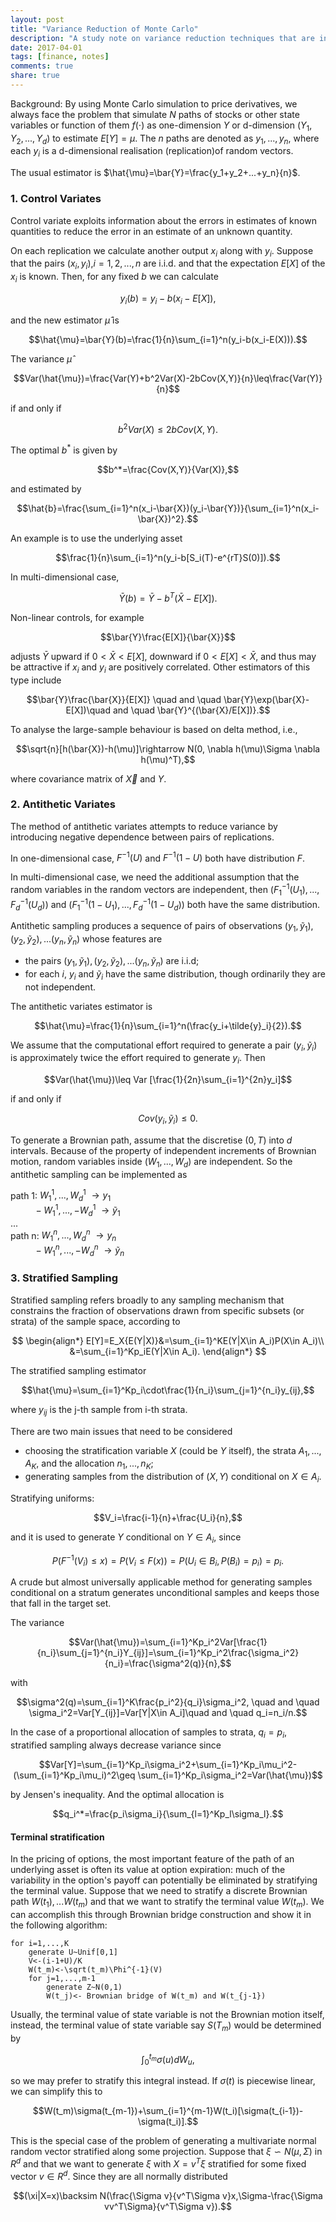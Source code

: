 ```yaml
---
layout: post
title: "Variance Reduction of Monte Carlo"
description: "A study note on variance reduction techniques that are introduced in the book of Glasserman's."
date: 2017-04-01
tags: [finance, notes]
comments: true
share: true
---
```


Background: By using Monte Carlo simulation to price derivatives, we always face the problem that simulate $N$ paths of stocks or other state variables or function of them $f(\cdot)$ as one-dimension $Y$ or d-dimension ($Y_1,Y_2,...,Y_d$) to estimate $E[Y]=\mu$. The $n$ paths are denoted as $y_1,...,y_n$, where each $y_i$ is a d-dimensional realisation (replication)of random vectors.

The usual estimator is $\hat{\mu}=\bar{Y}=\frac{y_1+y_2+...+y_n}{n}$.

### 1. Control Variates

Control variate exploits information about the errors in estimates of known quantities to reduce the error in an estimate of an unknown quantity.

On each replication we calculate another output $x_i$ along with $y_i$. Suppose that the pairs $(x_i,y_i)$,$i=1,2,...,n$ are i.i.d. and that the expectation $E[X]$ of the $x_i$ is known. Then, for any fixed $b$ we can calculate

$$y_i(b)=y_i-b(x_i-E[X]),$$

and the new estimator $\hat{\mu}$ is

$$\hat{\mu}=\bar{Y}(b)=\frac{1}{n}\sum_{i=1}^n(y_i-b(x_i-E(X))).$$

The variance $\hat{\mu}$

$$Var(\hat{\mu})=\frac{Var(Y)+b^2Var(X)-2bCov(X,Y)}{n}\leq\frac{Var(Y)}{n}$$

if and only if

$$b^2Var(X)\leq 2bCov(X,Y).$$

The optimal $b^*$ is given by

$$b^*=\frac{Cov(X,Y)}{Var(X)},$$

and estimated by

$$\hat{b}=\frac{\sum_{i=1}^n(x_i-\bar{X})(y_i-\bar{Y})}{\sum_{i=1}^n(x_i-\bar{X})^2}.$$

An example is to use the underlying asset

$$\frac{1}{n}\sum_{i=1}^n(y_i-b[S_i(T)-e^{rT}S(0)]).$$

In multi-dimensional case,

$$\bar{Y}(b)=\bar{Y}-b^T(\bar{X}-E[X]).$$

Non-linear controls, for example

$$\bar{Y}\frac{E[X]}{\bar{X}}$$

adjusts $\bar{Y}$ upward if $0<\bar{X}<E[X]$, downward if $0<E[X]<\bar{X},$ and thus may be attractive if $x_i$ and $y_i$ are positively correlated. Other estimators of this type include

$$\bar{Y}\frac{\bar{X}}{E[X]} \quad and \quad \bar{Y}\exp(\bar{X}-E[X])\quad and \quad \bar{Y}^{(\bar{X}/E[X])}.$$

To analyse the large-sample behaviour is based on delta method, i.e.,

$$\sqrt{n}[h(\bar{X})-h(\mu)]\rightarrow N(0, \nabla h(\mu)\Sigma \nabla h(\mu)^T),$$

where covariance matrix of $\vec{X}$ and $Y$.


### 2. Antithetic Variates

The method of antithetic variates attempts to reduce variance by introducing negative dependence between pairs of replications.

In one-dimensional case, $F^{-1}(U)$ and $F^{-1}(1-U)$ both have distribution $F$.

In multi-dimensional case, we need the additional assumption that the random variables in the random vectors are independent, then $(F_1^{-1}(U_1),...,F_d^{-1}(U_d))$ and ($F_1^{-1}(1-U_1),...,F_d^{-1}(1-U_d))$ both have the same distribution.

Antithetic sampling produces a sequence of pairs of observations $(y_1,\tilde{y}_1),(y_2,\tilde{y}_2),...(y_n,\tilde{y}_n)$ whose features are

- the pairs $(y_1,\tilde{y}_1),(y_2,\tilde{y}_2),...(y_n,\tilde{y}_n)$ are i.i.d;
- for each $i$, $y_i$ and $\tilde{y}_i$ have the same distribution, though ordinarily they are not independent.

The antithetic variates estimator is

$$\hat{\mu}=\frac{1}{n}\sum_{i=1}^n(\frac{y_i+\tilde{y}_i}{2}).$$

We assume that the computational effort required to generate a pair $(y_i,\tilde{y}_i)$ is approximately twice the effort required to generate $y_i$. Then

$$Var(\hat{\mu})\leq Var [\frac{1}{2n}\sum_{i=1}^{2n}y_i]$$

if and only if

$$Cov(y_i,\tilde{y}_i)\leq 0.$$

To generate a Brownian path, assume that the discretise $(0,T)$ into $d$ intervals. Because of the property of independent increments of Brownian motion, random variables inside $(W_1,...,W_d)$ are independent. So the antithetic sampling can be implemented as

path 1: $W_1^1,...,W_d^1$ $\rightarrow y_1$<br> 
        $\quad \quad \  -W_1^1,...,-W_d^1$ $\rightarrow \tilde{y}_1$<br>
        ...<br>
path n: $W_1^n,...,W_d^n$ $\rightarrow y_n$<br> 
        $\quad \quad \  -W_1^n,...,-W_d^n$ $\rightarrow \tilde{y}_n$<br>
        
        
### 3. Stratified Sampling

Stratified sampling refers broadly to any sampling mechanism that constrains the fraction of observations drawn from specific subsets (or strata) of the sample space, according to

$$
\begin{align*}
E[Y]=E_X{E(Y|X)}&=\sum_{i=1}^KE(Y|X\in A_i)P(X\in A_i)\\
&=\sum_{i=1}^Kp_iE(Y|X\in A_i).
\end{align*}
$$

The stratified sampling estimator

$$\hat{\mu}=\sum_{i=1}^Kp_i\cdot\frac{1}{n_i}\sum_{j=1}^{n_i}y_{ij},$$

where $y_{ij}$ is the j-th sample from i-th strata.

There are two main issues that need to be considered

- choosing the stratification variable $X$ (could be $Y$ itself), the strata $A_1,...,A_K$, and the allocation $n_1,...,n_K$;
- generating samples from the distribution of $(X,Y)$ conditional on $X\in A_i$.

Stratifying uniforms: 

$$V_i=\frac{i-1}{n}+\frac{U_i}{n},$$

and it is used to generate $Y$ conditional on $Y\in A_i$, since 

$$P(F^{-1}(V_i)\leq x)=P(V_i\leq F(x))=P(U_i \in B_i, P(B_i)=p_i)=p_i.$$

A crude but almost universally applicable method for generating samples conditional on a stratum generates unconditional samples and keeps those that fall in the target set.

The variance 

$$Var(\hat{\mu})=\sum_{i=1}^Kp_i^2Var[\frac{1}{n_i}\sum_{j=1}^{n_i}Y_{ij}]=\sum_{i=1}^Kp_i^2\frac{\sigma_i^2}{n_i}=\frac{\sigma^2(q)}{n},$$

with

$$\sigma^2(q)=\sum_{i=1}^K\frac{p_i^2}{q_i}\sigma_i^2, \quad and \quad \sigma_i^2=Var[Y_{ij}]=Var[Y|X\in A_i]\quad and \quad q_i=n_i/n.$$


In the case of a proportional allocation of samples to strata, $q_i=p_i$, stratified sampling always decrease variance since

$$Var[Y]=\sum_{i=1}^Kp_i\sigma_i^2+\sum_{i=1}^Kp_i\mu_i^2-(\sum_{i=1}^Kp_i\mu_i)^2\geq \sum_{i=1}^Kp_i\sigma_i^2=Var(\hat{\mu})$$

by Jensen's inequality. And the optimal allocation is

$$q_i^*=\frac{p_i\sigma_i}{\sum_{l=1}^Kp_l\sigma_l}.$$

#### Terminal stratification

In the pricing of options, the most important feature of the path of an underlying asset is often its value at option expiration: much of the variability in the option's payoff can potentially be eliminated by stratifying the terminal value. Suppose that we need to stratify a discrete Brownian path $W(t_1),...W(t_m)$ and that we want to stratify the terminal value $W(t_m)$. We can accomplish this through Brownian bridge construction and show it in the following algorithm:

```
for i=1,...,K
    generate U~Unif[0,1]
    V<-(i-1+U)/K
    W(t_m)<-\sqrt(t_m)\Phi^{-1}(V)
    for j=1,...,m-1
        generate Z~N(0,1)
        W(t_j)<- Brownian bridge of W(t_m) and W(t_{j-1})
```

Usually, the terminal value of state variable is not the Brownian motion itself, instead, the terminal value of state variable say $S(T_m)$ would be determined by

$$\int_0^{t_m}\sigma(u)dW_u,$$

so we may prefer to stratify this integral instead. If $\sigma(t)$ is piecewise linear, we can simplify this to

$$W(t_m)\sigma(t_{m-1})+\sum_{i=1}^{m-1}W(t_i)[\sigma(t_{i-1})-\sigma(t_i)].$$

This is the special case of the problem of generating a multivariate normal random vector stratified along some projection. Suppose that $\xi\backsim N(\mu,\Sigma)$ in $R^d$ and that we want to generate $\xi$ with $X=v^T\xi$ stratified for some fixed vector $v\in R^d$. Since they are all normally distributed

$$(\xi|X=x)\backsim N(\frac{\Sigma v}{v^T\Sigma v}x,\Sigma-\frac{\Sigma vv^T\Sigma}{v^T\Sigma v}).$$